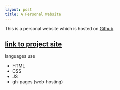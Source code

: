 ```yaml
---
layout: post
title: A Personal Website
---
```

This is a personal website which is hosted on [Github](https://github.com).
 ## [link to project site](https://hemang.engineer)

languages use
  - HTML
  - CSS
  - JS
  - gh-pages (web-hosting)
